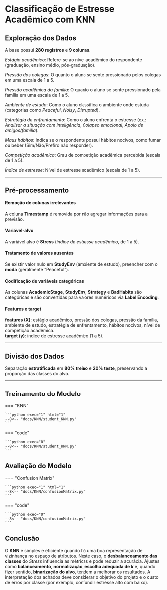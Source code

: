 # Classificação de Estresse Acadêmico com KNN

##	Exploração dos Dados

A base possui **280 registros** e **9 colunas**.

*Estágio acadêmico*: Refere-se ao nível acadêmico do respondente (graduação, ensino médio, pós-graduação).

*Pressão dos colegas*: O quanto o aluno se sente pressionado pelos colegas em uma escala de 1 a 5.

*Pressão acadêmica da família*: O quanto o aluno se sente pressionado pela família em uma escala de 1 a 5.

*Ambiente de estudo*: Como o aluno classifica o ambiente onde estuda (categorias como *Peaceful*, *Noisy*, *Disrupted*).

*Estratégia de enfrentamento*: Como o aluno enfrenta o estresse (ex.: *Analisar a situação com inteligência*, *Colapso emocional*, *Apoio de amigos/família*).

*Maus hábitos*: Indica se o respondente possui hábitos nocivos, como fumar ou beber (Sim/Não/Prefiro não responder).

*Competição acadêmica*: Grau de competição acadêmica percebida (escala de 1 a 5).

*Índice de estresse*: Nível de estresse acadêmico (escala de 1 a 5).

---

##	Pré-processamento

#### Remoção de colunas irrelevantes
A coluna **Timestamp** é removida por não agregar informações para a previsão.

#### Variável-alvo
A variável alvo é **Stress** (*índice de estresse acadêmico*, de 1 a 5).

#### Tratamento de valores ausentes
Se existir valor nulo em **StudyEnv** (ambiente de estudo), preencher com o **moda** (geralmente “Peaceful”).

#### Codificação de variáveis categóricas
As colunas **AcademicStage**, **StudyEnv**, **Strategy** e **BadHabits** são categóricas e são convertidas para valores numéricos via **Label Encoding**.

#### Features e target

**features (X)**: estágio acadêmico, pressão dos colegas, pressão da família, ambiente de estudo, estratégia de enfrentamento, hábitos nocivos, nível de competição acadêmica.  
**target (y)**: índice de estresse acadêmico (1 a 5).

---

##	Divisão dos Dados
Separação **estratificada** em **80% treino** e **20% teste**, preservando a proporção das classes do alvo.

---

##	Treinamento do Modelo

=== "KNN"

    ```python exec="1" html="1"
    --8<-- "docs/KNN/student_KNN.py"
    ```


=== "code"

    ```python exec="0"
    --8<-- "docs/KNN/student_KNN.py"
    ```



##	Avaliação do Modelo


=== "Confusion Matrix"

    ```python exec="1" html="1"
    --8<-- "docs/KNN/confusionMatrix.py"
    ```


=== "code"

    ```python exec="0"
    --8<-- "docs/KNN/confusionMatrix.py"
    ```


##  Conclusão

O **KNN** é simples e eficiente quando há uma boa representação de vizinhança no espaço de atributos. Neste caso, o **desbalanceamento das classes** do *Stress* influencia as métricas e pode reduzir a acurácia. Ajustes como **balanceamento**, **normalização**, **escolha adequada de _k_** e, quando fizer sentido, **binarização do alvo**, tendem a melhorar os resultados. A interpretação dos achados deve considerar o objetivo do projeto e o custo de erros por classe (por exemplo, confundir estresse alto com baixo).

